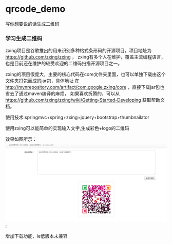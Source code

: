 # qrcode_demo
写你想要说的话生成二维码

### 学习生成二维码

zxing项目是谷歌推出的用来识别多种格式条形码的开源项目，项目地址为 https://github.com/zxing/zxing ，
zxing有多个人在维护，覆盖主流编程语言，也是目前还在维护的较受欢迎的二维码扫描开源项目之一。

zxing的项目很庞大，主要的核心代码在core文件夹里面，也可以单独下载由这个文件夹打包而成的jar包，具体地址
在 http://mvnrepository.com/artifact/com.google.zxing/core ，直接下载jar包也省去了通过maven编译的麻烦，
如果喜欢折腾的，可以从 https://github.com/zxing/zxing/wiki/Getting-Started-Developing 获取帮助文档。


使用技术:springmvc+spring+zxing+jquery+bootstrap+thumbnailator

使用zxing可以能简单的实现输入文字,生成彩色+logo的二维码

效果如图所示：
![image](https://github.com/lqnasa/qrcode_demo/blob/master/demo.png);

增加下载功能，ie低版本未兼容


